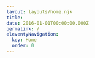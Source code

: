 ```yaml
---
layout: layouts/home.njk
title: 
date: 2016-01-01T00:00:00.000Z
permalink: /
eleventyNavigation:
  key: Home
  order: 0
---
```

